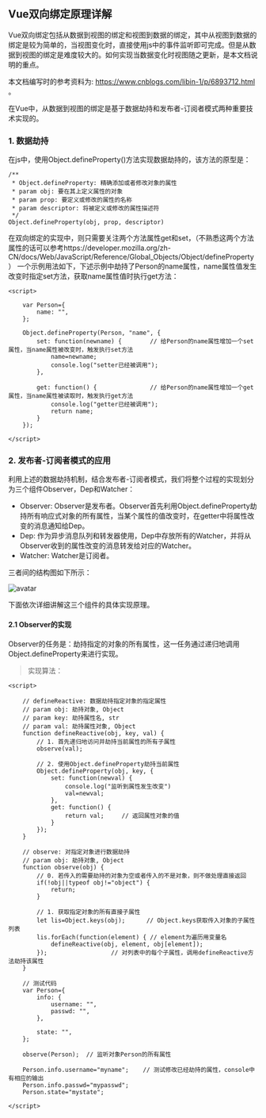 ## Vue双向绑定原理详解

Vue双向绑定包括从数据到视图的绑定和视图到数据的绑定，其中从视图到数据的绑定是较为简单的，当视图变化时，直接使用js中的事件监听即可完成。但是从数据到视图的绑定是难度较大的。如何实现当数据变化时视图随之更新，是本文档说明的重点。

本文档编写时的参考资料为: https://www.cnblogs.com/libin-1/p/6893712.html 。

在Vue中，从数据到视图的绑定是基于数据劫持和发布者-订阅者模式两种重要技术实现的。

### 1. 数据劫持
在js中，使用Object.defineProperty()方法实现数据劫持的，该方法的原型是：

```
/** 
 * Object.defineProperty: 精确添加或者修改对象的属性
 * param obj: 要在其上定义属性的对象
 * param prop: 要定义或修改的属性的名称
 * param descriptor: 将被定义或修改的属性描述符
 */
Object.defineProperty(obj, prop, descriptor)
```
在双向绑定的实现中，则只需要关注两个方法属性get和set，（不熟悉这两个方法属性的话可以参考https://developer.mozilla.org/zh-CN/docs/Web/JavaScript/Reference/Global_Objects/Object/defineProperty ） 一个示例用法如下，下述示例中劫持了Person的name属性，name属性值发生改变时指定set方法，获取name属性值时执行get方法：

```
<script>
    
    var Person={
        name: "",
    };

    Object.defineProperty(Person, "name", {   
        set: function(newname) {        // 给Person的name属性增加一个set属性，当name属性被改变时，触发执行set方法
            name=newname;
            console.log("setter已经被调用");
        },

        get: function() {               // 给Person的name属性增加一个get属性，当name属性被读取时，触发执行get方法
            console.log("getter已经被调用");
            return name;
        }
    });

</script>
```

### 2. 发布者-订阅者模式的应用
利用上述的数据劫持机制，结合发布者-订阅者模式，我们将整个过程的实现划分为三个组件Observer，Dep和Watcher：
+ Observer: Observer是发布者。Observer首先利用Object.defineProperty劫持所有响应式对象的所有属性，当某个属性的值改变时，在getter中将属性改变的消息通知给Dep。
+ Dep: 作为异步消息队列和转发器使用，Dep中存放所有的Watcher，并将从Observer收到的属性改变的消息转发给对应的Watcher。
+ Watcher: Watcher是订阅者。

三者间的结构图如下所示：

![avatar](https://images2015.cnblogs.com/blog/938664/201705/938664-20170522225458132-1434604303.png)

下面依次详细讲解这三个组件的具体实现原理。

#### 2.1 Observer的实现
Observer的任务是：劫持指定的对象的所有属性，这一任务通过递归地调用Object.defineProperty来进行实现。

> 实现算法：

```
<script>

    // defineReactive: 数据劫持指定对象的指定属性
    // param obj: 劫持对象, Object
    // param key: 劫持属性名, str
    // param val: 劫持属性对象, Object
    function defineReactive(obj, key, val) {
        // 1. 首先递归地访问并劫持当前属性的所有子属性
        observe(val);

        // 2. 使用Object.defineProperty劫持当前属性
        Object.defineProperty(obj, key, {
            set: function(newval) {
                console.log("监听到属性发生改变")
                val=newval;
            },
            get: function() {
                return val;     // 返回属性对象的值
            }
        });
    }
    
    // observe: 对指定对象进行数据劫持
    // param obj: 劫持对象, Object
    function observe(obj) {
        // 0. 若传入的需要劫持的对象为空或者传入的不是对象，则不做处理直接返回
        if(!obj||typeof obj!="object") {
            return;
        }

        // 1. 获取指定对象的所有直接子属性
        let lis=Object.keys(obj);      // Object.keys获取传入对象的子属性列表
        lis.forEach(function(element) { // element为遍历用变量名
            defineReactive(obj, element, obj[element]);
        });                  // 对列表中的每个子属性，调用defineReactive方法劫持该属性
    }

    // 测试代码
    var Person={
        info: {
            username: "",
            passwd: "",
        },

        state: "",
    };

    observe(Person);  // 监听对象Person的所有属性

    Person.info.username="myname";    // 测试修改已经劫持的属性，console中有相应的输出
    Person.info.passwd="mypasswd";
    Person.state="mystate";    

</script>
```
